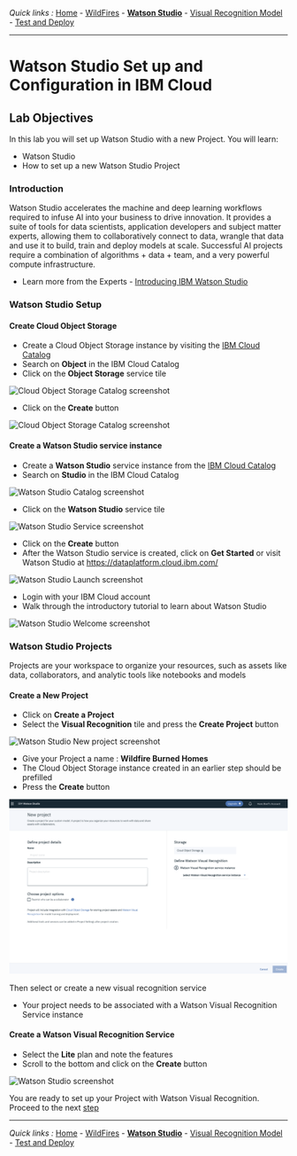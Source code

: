 *Quick links :*
[Home](/README.md) - [WildFires](WILDFIRES.md) - [**Watson Studio**](STUDIO.md) - [Visual Recognition Model](VISRECO.md) - [Test and Deploy](VRMTEST.md)
***

# Watson Studio Set up and Configuration in IBM Cloud

## Lab Objectives

In this lab you will set up Watson Studio with a new Project.  You will learn:

- Watson Studio
- How to set up a new Watson Studio Project

### Introduction

Watson Studio accelerates the machine and deep learning workflows required to infuse AI into your business to drive innovation. It provides a suite of tools for data scientists, application developers and subject matter experts, allowing them to collaboratively connect to data, wrangle that data and use it to build, train and deploy models at scale. Successful AI projects require a combination of algorithms + data + team, and a very powerful compute infrastructure.

- Learn more from the Experts - [Introducing IBM Watson Studio](https://medium.com/ibm-watson/introducing-ibm-watson-studio-e93638f0bb47)

### Watson Studio Setup

#### Create **Cloud Object Storage**

- Create a Cloud Object Storage instance by visiting the [IBM Cloud Catalog](https://console.bluemix.net/catalog/?search=object)
- Search on **Object** in the IBM Cloud Catalog
- Click on the **Object Storage** service tile

![Cloud Object Storage Catalog screenshot](../screenshots/CloudObjectStorage-Catalog.png)

- Click on the **Create** button

![Cloud Object Storage Catalog screenshot](../screenshots/CloudObjectStorage-Service.png)

#### Create a Watson Studio service instance

- Create a **Watson Studio** service instance from the [IBM Cloud Catalog](https://console.bluemix.net/catalog/?search=studio)
- Search on **Studio** in the IBM Cloud Catalog

![Watson Studio Catalog screenshot](../screenshots/WatsonStudio-Catalog.png)

- Click on the **Watson Studio** service tile

![Watson Studio Service screenshot](../screenshots/WatsonStudio-Service.png)

- Click on the **Create** button
- After the Watson Studio service is created, click on **Get Started** or visit Watson Studio at <https://dataplatform.cloud.ibm.com/>

![Watson Studio Launch screenshot](../screenshots/WatsonStudio-Launch.png)

- Login with your IBM Cloud account
- Walk through the introductory tutorial to learn about Watson Studio

![Watson Studio Welcome screenshot](../screenshots/WatsonStudio-Welcome.png)

### Watson Studio Projects

Projects are your workspace to organize your resources, such as assets like data, collaborators, and analytic tools like notebooks and models

#### Create a New Project

- Click on **Create a Project**
- Select the **Visual Recognition** tile and press the **Create Project** button

![Watson Studio New project screenshot](../screenshots/WatsonStudio-NewProject-Tiles.png)

- Give your Project a name : **Wildfire Burned Homes**
- The Cloud Object Storage instance created in an earlier step should be prefilled
- Press the **Create** button

![Watson Studio New project screenshot](screenshots/selctvisreco1.png)


Then select or create a new visual recognition service
- Your project needs to be associated with a Watson Visual Recognition Service instance

#### Create a Watson Visual Recognition Service
- Select the **Lite** plan and note the features
- Scroll to the bottom and click on the **Create** button

![Watson Studio  screenshot](../screenshots/WatsonStudio-VisualRecognitionServiceInstance.png)


You are ready to set up your Project with Watson Visual Recognition. Proceed to the next [step](VISRECO.md)

***
*Quick links :*
[Home](/README.md) - [WildFires](WILDFIRES.md) - [**Watson Studio**](STUDIO.md) - [Visual Recognition Model](VISRECO.md) - [Test and Deploy](VRMTEST.md)
